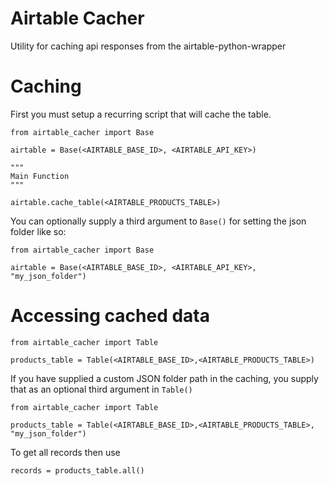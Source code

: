# Airtable Cacher
Utility for caching api responses from the airtable-python-wrapper

# Caching
First you must setup a recurring script that will cache the table.

```
from airtable_cacher import Base

airtable = Base(<AIRTABLE_BASE_ID>, <AIRTABLE_API_KEY>)

"""
Main Function
"""

airtable.cache_table(<AIRTABLE_PRODUCTS_TABLE>)

```

You can optionally supply a third argument to `Base()` for setting the json folder like so:

```
from airtable_cacher import Base

airtable = Base(<AIRTABLE_BASE_ID>, <AIRTABLE_API_KEY>, "my_json_folder")
```

# Accessing cached data

```
from airtable_cacher import Table

products_table = Table(<AIRTABLE_BASE_ID>,<AIRTABLE_PRODUCTS_TABLE>)
```

If you have supplied a custom JSON folder path in the caching, you supply that as an optional third argument in
 `Table()`
 
```
from airtable_cacher import Table

products_table = Table(<AIRTABLE_BASE_ID>,<AIRTABLE_PRODUCTS_TABLE>, "my_json_folder")
```

To get all records then use

```
records = products_table.all()
```
